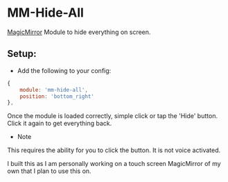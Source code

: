 MM-Hide-All
===
[MagicMirror](https://github.com/MichMich/MagicMirror) Module to hide everything on screen.

Setup:
---
* Add the following to your config:
````javascript
{
	module: 'mm-hide-all',
	position: 'bottom_right'
},
````

Once the module is loaded correctly, simple click or tap the 'Hide' button. Click it again to get everything back.

* Note

This requires the ability for you to click the button. It is not voice activated.

I built this as I am personally working on a touch screen MagicMirror of my own that I plan to use this on.
